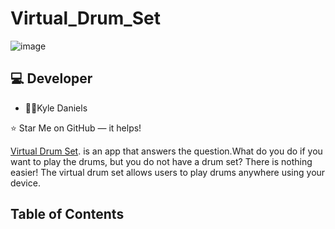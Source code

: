 # Virtual_Drum_Set

![image](https://user-images.githubusercontent.com/40472408/74692550-aeb13180-51b5-11ea-949a-905b5c74d6e9.png)


## :computer: Developer


*  :man_teacher:Kyle Daniels


⭐️ Star Me on GitHub — it helps!

[Virtual Drum Set](https://kyledaniels.github.io/Virtual_Drum_Set/). is an app that answers the question.What do you do if you want to play the drums, but you do not have a drum set? There is nothing easier! The virtual drum set allows users to play drums anywhere using your device.




## Table of Contents

